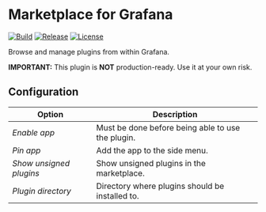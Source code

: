 # Marketplace for Grafana

[![Build](https://github.com/grafana/marketplace-app/workflows/CI/badge.svg)](https://github.com/grafana/marketplace-app/actions?query=workflow%3A%22CI%22)
[![Release](https://github.com/grafana/marketplace-app/workflows/Release/badge.svg)](https://github.com/grafana/marketplace-app/actions?query=workflow%3ARelease)
[![License](https://img.shields.io/github/license/grafana/marketplace-app)](LICENSE)

Browse and manage plugins from within Grafana.

**IMPORTANT:** This plugin is **NOT** production-ready. Use it at your own risk.

## Configuration

| Option | Description |
|--------|-------------|
| _Enable app_ | Must be done before being able to use the plugin. |
| _Pin app_ | Add the app to the side menu. |
| _Show unsigned plugins_ | Show unsigned plugins in the marketplace. |
| _Plugin directory_ | Directory where plugins should be installed to. |

